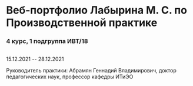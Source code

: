 # Веб-портфолио Лабырина М. С. по Производственной практике
### 4 курс, 1 подгруппа ИВТ/18
## 

15.12.2021 -- 28.12.2021

Руководитель практики: Абрамян Геннадий Владимирович, доктор педагогических наук, профессор кафедры ИТиЭО
